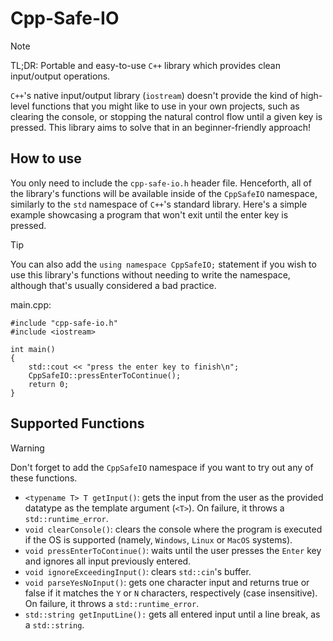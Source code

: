 # Cpp-Safe-IO

> [!NOTE]
> TL;DR: Portable and easy-to-use ```C++``` library which provides clean input/output operations.

```C++```'s native input/output library (```iostream```) doesn't provide the kind of high-level functions that you might like to use in your own projects, such as clearing the console, or stopping the natural control flow until a given key is pressed. This library aims to solve that in an beginner-friendly approach!  

## How to use

You only need to include the ```cpp-safe-io.h``` header file. Henceforth, all of the library's functions will be available inside of the ```CppSafeIO``` namespace, similarly to the ```std``` namespace of ```C++```'s standard library. Here's a simple example showcasing a program that won't exit until the enter key is pressed. 

> [!TIP]
> You can also add the ```using namespace CppSafeIO;``` statement if you wish to use this library's functions without needing to write the namespace, although that's usually considered a bad practice.

main.cpp:
```
#include "cpp-safe-io.h"
#include <iostream>

int main()
{
    std::cout << "press the enter key to finish\n";
    CppSafeIO::pressEnterToContinue();
    return 0;
}
```

## Supported Functions

> [!WARNING]
> Don't forget to add the ```CppSafeIO``` namespace if you want to try out any of these functions.

* ```<typename T> T getInput()```: gets the input from the user as the provided datatype as the template argument (```<T>```). On failure, it throws a ```std::runtime_error```.
* ```void clearConsole()```: clears the console where the program is executed if the OS is supported (namely, ```Windows```, ```Linux``` or ```MacOS``` systems).
* ```void pressEnterToContinue()```: waits until the user presses the ```Enter``` key and ignores all input previously entered.
* ```void ignoreExceedingInput()```: clears ```std::cin```'s buffer.
* ```void parseYesNoInput()```: gets one character input and returns true or false if it matches the ```Y``` or ```N``` characters, respectively (case insensitive). On failure, it throws a ```std::runtime_error```.
* ```std::string getInputLine():``` gets all entered input until a line break, as a ```std::string```.
